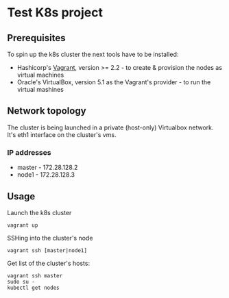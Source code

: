 # Test K8s project

## Prerequisites

To spin up the k8s cluster the next tools have to be installed:
  * Hashicorp's [Vagrant](https://www.vagrantup.com/), version >= 2.2 - to create & provision the nodes as virtual machines
  * Oracle's VirtualBox, version 5.1 as the Vagrant's provider - to run the virtual mashines


## Network topology

The cluster is being launched in a private (host-only) Virtualbox network. It's eth1 interface on the cluster's vms.

### IP addresses

* master - 172.28.128.2
* node1 - 172.28.128.3

## Usage

Launch the k8s cluster
```
vagrant up
```

SSHing into the cluster's node
```
vagrant ssh [master|node1]
```

Get list of the cluster's hosts:
```
vagrant ssh master
sudo su -
kubectl get nodes
```
